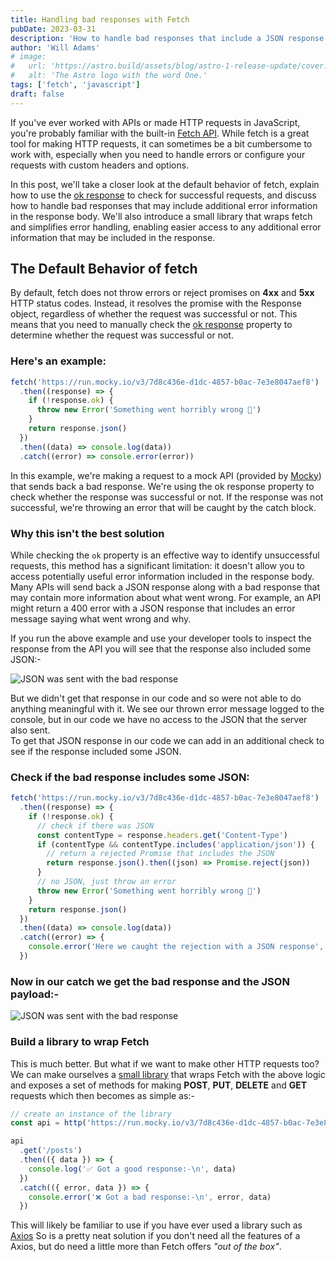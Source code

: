 ```yaml
---
title: Handling bad responses with Fetch
pubDate: 2023-03-31
description: 'How to handle bad responses that include a JSON response and write a small library for the Fetch API'
author: 'Will Adams'
# image:
#   url: 'https://astro.build/assets/blog/astro-1-release-update/cover.jpeg'
#   alt: 'The Astro logo with the word One.'
tags: ['fetch', 'javascript']
draft: false
---
```


If you've ever worked with APIs or made HTTP requests in JavaScript, you're probably familiar with the built-in [Fetch API](https://developer.mozilla.org/en-US/docs/Web/API/Fetch_API). While fetch is a great tool for making HTTP requests, it can sometimes be a bit cumbersome to work with, especially when you need to handle errors or configure your requests with custom headers and options.

In this post, we'll take a closer look at the default behavior of fetch, explain how to use the [ok response](https://developer.mozilla.org/en-US/docs/Web/API/Response/ok) to check for successful requests, and discuss how to handle bad responses that may include additional error information in the response body. We'll also introduce a small library that wraps fetch and simplifies error handling, enabling easier access to any additional error information that may be included in the response.

## The Default Behavior of fetch

By default, fetch does not throw errors or reject promises on **4xx** and **5xx** HTTP status codes.
Instead, it resolves the promise with the Response object, regardless of whether the request was
successful or not. This means that you need to manually check the [ok response](https://developer.mozilla.org/en-US/docs/Web/API/Response/ok) property to determine
whether the request was successful or not.

### Here's an example:

```javascript
fetch('https://run.mocky.io/v3/7d8c436e-d1dc-4857-b0ac-7e3e8047aef8')
  .then((response) => {
    if (!response.ok) {
      throw new Error('Something went horribly wrong 💩')
    }
    return response.json()
  })
  .then((data) => console.log(data))
  .catch((error) => console.error(error))
```

In this example, we're making a request to a mock API (provided by
[Mocky](https://designer.mocky.io/)) that sends back a bad response. We're using the ok response
property to check whether the response was successful or not. If the response was not successful,
we're throwing an error that will be caught by the catch block.

### Why this isn't the best solution

While checking the `ok` property is an effective way to identify unsuccessful requests, this method has a significant limitation: it doesn't allow you to access potentially useful error information included in the response body. Many APIs will send back a JSON response along with a bad response that may contain more information about what went wrong. For example, an API might return a 400 error with a JSON response that includes an error message saying what went wrong and why.

If you run the above example and use your developer tools to inspect the
response from the API you will see that the response also included some JSON:-

![JSON was sent with the bad response](https://res.cloudinary.com/bushblade/image/upload/c_scale,w_800/f_webp/bushbladedotdev/bad-response-01.png)

But we didn't get that response in our code and so were not able to do
anything meaningful with it. We see our thrown error message logged to the
console, but in our code we have no access to the JSON that the server also
sent.  
To get that JSON response in our code we can add in an additional check to see
if the response included some JSON.

### Check if the bad response includes some JSON:

```javascript
fetch('https://run.mocky.io/v3/7d8c436e-d1dc-4857-b0ac-7e3e8047aef8')
  .then((response) => {
    if (!response.ok) {
      // check if there was JSON
      const contentType = response.headers.get('Content-Type')
      if (contentType && contentType.includes('application/json')) {
        // return a rejected Promise that includes the JSON
        return response.json().then((json) => Promise.reject(json))
      }
      // no JSON, just throw an error
      throw new Error('Something went horribly wrong 💩')
    }
    return response.json()
  })
  .then((data) => console.log(data))
  .catch((error) => {
    console.error('Here we caught the rejection with a JSON response', error)
  })
```

### Now in our catch we get the bad response and the JSON payload:-

![JSON was sent with the bad response](https://res.cloudinary.com/bushblade/image/upload/c_scale,w_800/f_webp/bushbladedotdev/bad-response-02.png)

### Build a library to wrap Fetch

This is much better. But what if we want to make other HTTP requests too?
We can make ourselves a [small library](https://github.com/bushblade/fetch-library) that wraps Fetch with the above logic and exposes a set of
methods for making **POST**, **PUT**, **DELETE** and **GET** requests which then
becomes as simple as:-

```javascript
// create an instance of the library
const api = http('https://run.mocky.io/v3/7d8c436e-d1dc-4857-b0ac-7e3e8047aef8')

api
  .get('/posts')
  .then(({ data }) => {
    console.log('✅ Got a good response:-\n', data)
  })
  .catch(({ error, data }) => {
    console.error('❌ Got a bad response:-\n', error, data)
  })
```

This will likely be familiar to use if you have ever used a library such as [Axios](https://axios-http.com/docs/intro)
So is a pretty neat solution if you don't need all the features of a Axios, but
do need a little more than Fetch offers _"out of the box"_.
